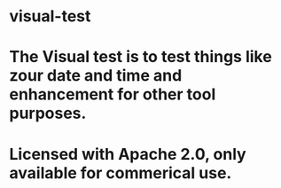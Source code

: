 #  visual-test

# The Visual test is to test things like zour date and time and enhancement for other tool purposes.
# Licensed with Apache 2.0, only available for commerical use.

